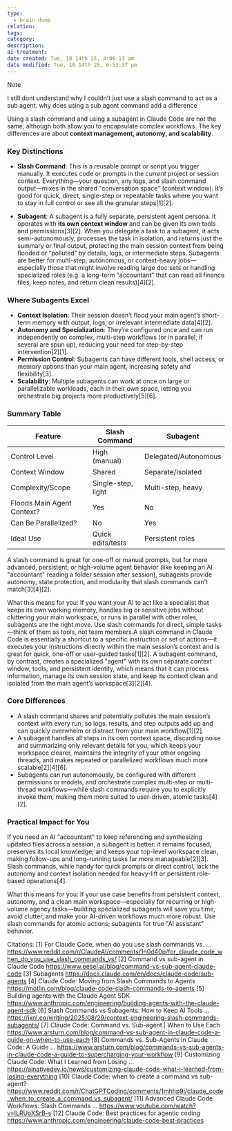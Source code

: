 ```yaml
---
type:
  - brain dump
relation:
tags:
category:
description:
ai-treatment:
date created: Tue, 10 14th 25, 4:06:13 am
date modified: Tue, 10 14th 25, 6:53:37 pm
---
```


> [!NOTE]
> I still dont understand why I couldn't just use a slash command to act as a sub agent. why does using a sub agent command add a difference

Using a slash command and using a subagent in Claude Code are not the same, although both allow you to encapsulate complex workflows. The key differences are about **context management, autonomy, and scalability**.

### Key Distinctions

- **Slash Command**: This is a reusable prompt or script you trigger manually. It executes code or prompts in the *current* project or session context. Everything—your question, any logs, and slash command output—mixes in the shared "conversation space" (context window). It’s good for quick, direct, single-step or repeatable tasks where you want to stay in full control or see all the granular steps[1][2].

- **Subagent**: A subagent is a fully separate, persistent agent persona. It operates with **its own context window** and can be given its own tools and permissions[3][2]. When you delegate a task to a subagent, it acts semi-autonomously, processes the task in isolation, and returns just the summary or final output, protecting the main session context from being flooded or “polluted” by details, logs, or intermediate steps. Subagents are better for multi-step, autonomous, or context-heavy jobs—especially those that might involve reading large doc sets or handling specialized roles (e.g. a long-term "accountant" that can read all finance files, keep notes, and return clean results)[4][2].

### Where Subagents Excel

- **Context Isolation**: Their session doesn’t flood your main agent’s short-term memory with output, logs, or irrelevant intermediate data[4][2].
- **Autonomy and Specialization**: They’re configured once and can run independently on complex, multi-step workflows (or in parallel, if several are spun up), reducing your need for step-by-step intervention[2][1].
- **Permission Control**: Subagents can have different tools, shell access, or memory options than your main agent, increasing safety and flexibility[3].
- **Scalability**: Multiple subagents can work at once on large or parallelizable workloads, each in their own space, letting you orchestrate big projects more productively[5][6].

### Summary Table

| Feature                     | Slash Command      | Subagent             |
|-----------------------------|--------------------|----------------------|
| Control Level               | High (manual)      | Delegated/Autonomous |
| Context Window              | Shared             | Separate/Isolated    |
| Complexity/Scope            | Single-step, light | Multi-step, heavy    |
| Floods Main Agent Context?  | Yes                | No                   |
| Can Be Parallelized?        | No                 | Yes                  |
| Ideal Use                   | Quick edits/tests  | Persistent roles     |

A slash command is great for one-off or manual prompts, but for more advanced, persistent, or high-volume agent behavior (like keeping an AI "accountant" reading a folder session after session), subagents provide autonomy, state protection, and modularity that slash commands can't match[3][4][2].

What this means for you: If you want your AI to act like a specialist that keeps its own working memory, handles big or sensitive jobs without cluttering your main workspace, or runs in parallel with other roles, subagents are the right move. Use slash commands for direct, simple tasks—think of them as tools, not team members.A slash command in Claude Code is essentially a shortcut to a specific instruction or set of actions—it executes your instructions directly within the main session’s context and is great for quick, one-off or user-guided tasks[1][2]. A subagent command, by contrast, creates a specialized "agent" with its own separate context window, tools, and persistent identity, which means that it can process information, manage its own session state, and keep its context clean and isolated from the main agent’s workspace[3][2][4].

### Core Differences

- A slash command shares and potentially pollutes the main session’s context with every run, so logs, results, and step outputs add up and can quickly overwhelm or distract from your main workflow[1][2].
- A subagent handles all steps in its own context space, discarding noise and summarizing only relevant details for you, which keeps your workspace clearer, maintains the integrity of your other ongoing threads, and makes repeated or parallelized workflows much more scalable[2][4][6].
- Subagents can run autonomously, be configured with different permissions or models, and orchestrate complex multi-step or multi-thread workflows—while slash commands require you to explicitly invoke them, making them more suited to user-driven, atomic tasks[4][2].

### Practical Impact for You

If you need an AI "accountant" to keep referencing and synthesizing updated files across a session, a subagent is better: it remains focused, preserves its local knowledge, and keeps your top-level workspace clean, making follow-ups and long-running tasks far more manageable[2][3]. Slash commands, while handy for quick prompts or direct control, lack the autonomy and context isolation needed for heavy-lift or persistent role-based operations[4].

What this means for you: If your use case benefits from persistent context, autonomy, and a clean main workspace—especially for recurring or high-volume agency tasks—building specialized subagents will save you time, avoid clutter, and make your AI-driven workflows much more robust. Use slash commands for atomic actions; subagents for true "AI assistant" behavior.

Citations:
[1] For Claude Code, when do you use slash commands vs. ... https://www.reddit.com/r/ClaudeAI/comments/1n0d40p/for_claude_code_when_do_you_use_slash_commands_vs/
[2] Command vs sub-agent in Claude Code https://www.eesel.ai/blog/command-vs-sub-agent-claude-code
[3] Subagents https://docs.claude.com/en/docs/claude-code/sub-agents
[4] Claude Code: Moving from Slash Commands to Agents https://motlin.com/blog/claude-code-slash-commands-to-agents
[5] Building agents with the Claude Agent SDK https://www.anthropic.com/engineering/building-agents-with-the-claude-agent-sdk
[6] Slash Commands vs Subagents: How to Keep AI Tools ... https://jxnl.co/writing/2025/08/29/context-engineering-slash-commands-subagents/
[7] Claude Code: Command vs. Sub-agent | When to Use Each https://www.arsturn.com/blog/command-vs-sub-agent-in-claude-code-a-guide-on-when-to-use-each
[8] Commands vs. Sub-Agents in Claude Code: A Guide ... https://www.arsturn.com/blog/commands-vs-sub-agents-in-claude-code-a-guide-to-supercharging-your-workflow
[9] Customizing Claude Code: What I Learned from Losing ... https://ainativedev.io/news/customizing-claude-code-what-i-learned-from-losing-everything
[10] Claude Code: when to create a command vs sub-agent? https://www.reddit.com/r/ChatGPTCoding/comments/1mhhp9i/claude_code_when_to_create_a_command_vs_subagent/
[11] Advanced Claude Code Workflows: Slash Commands ... https://www.youtube.com/watch?v=lLRUoXSrB-s
[12] Claude Code: Best practices for agentic coding https://www.anthropic.com/engineering/claude-code-best-practices

